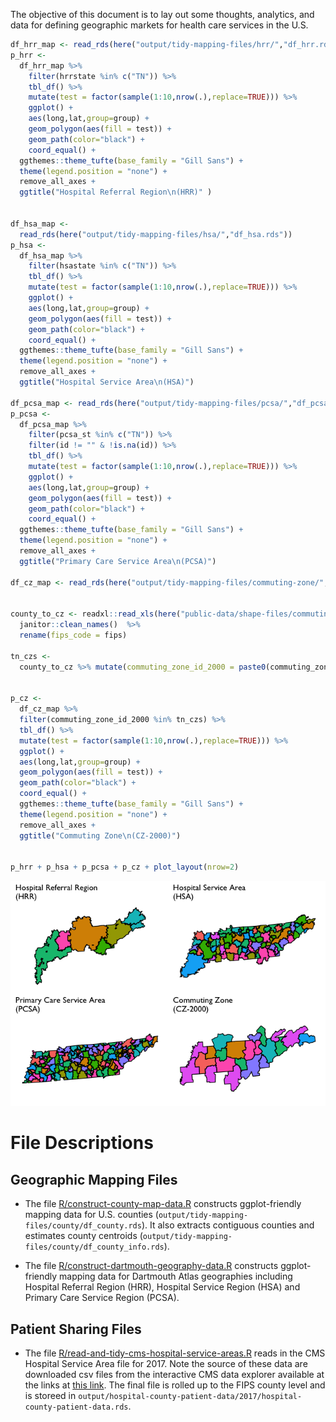 
The objective of this document is to lay out some thoughts, analytics,
and data for defining geographic markets for health care services in the
U.S.

``` r
df_hrr_map <- read_rds(here("output/tidy-mapping-files/hrr/","df_hrr.rds"))
p_hrr <- 
  df_hrr_map %>%
    filter(hrrstate %in% c("TN")) %>% 
    tbl_df() %>%
    mutate(test = factor(sample(1:10,nrow(.),replace=TRUE))) %>%
    ggplot() +
    aes(long,lat,group=group) +
    geom_polygon(aes(fill = test)) +
    geom_path(color="black") +
    coord_equal() +
  ggthemes::theme_tufte(base_family = "Gill Sans") +
  theme(legend.position = "none") +
  remove_all_axes +
  ggtitle("Hospital Referral Region\n(HRR)" ) 


df_hsa_map <- 
  read_rds(here("output/tidy-mapping-files/hsa/","df_hsa.rds")) 
p_hsa <- 
  df_hsa_map %>%
    filter(hsastate %in% c("TN")) %>% 
    tbl_df() %>%
    mutate(test = factor(sample(1:10,nrow(.),replace=TRUE))) %>%
    ggplot() +
    aes(long,lat,group=group) +
    geom_polygon(aes(fill = test)) +
    geom_path(color="black") +
    coord_equal() +
  ggthemes::theme_tufte(base_family = "Gill Sans") +
  theme(legend.position = "none") +
  remove_all_axes +
  ggtitle("Hospital Service Area\n(HSA)") 

df_pcsa_map <- read_rds(here("output/tidy-mapping-files/pcsa/","df_pcsa.rds"))
p_pcsa <- 
  df_pcsa_map %>%
    filter(pcsa_st %in% c("TN")) %>% 
    filter(id != "" & !is.na(id)) %>% 
    tbl_df() %>%
    mutate(test = factor(sample(1:10,nrow(.),replace=TRUE))) %>%
    ggplot() +
    aes(long,lat,group=group) +
    geom_polygon(aes(fill = test)) +
    geom_path(color="black") +
    coord_equal() +
  ggthemes::theme_tufte(base_family = "Gill Sans") +
  theme(legend.position = "none") +
  remove_all_axes +
  ggtitle("Primary Care Service Area\n(PCSA)") 

df_cz_map <- read_rds(here("output/tidy-mapping-files/commuting-zone/","df_cz.rds"))


county_to_cz <- readxl::read_xls(here("public-data/shape-files/commuting-zones/cz00_eqv_v1.xls")) %>% 
  janitor::clean_names()  %>% 
  rename(fips_code = fips) 

tn_czs <- 
  county_to_cz %>% mutate(commuting_zone_id_2000 = paste0(commuting_zone_id_2000)) %>% filter(str_sub(fips_code,1,2) %in% c("47")) %>% pull(commuting_zone_id_2000)


p_cz <- 
  df_cz_map %>%
  filter(commuting_zone_id_2000 %in% tn_czs) %>% 
  tbl_df() %>%
  mutate(test = factor(sample(1:10,nrow(.),replace=TRUE))) %>%
  ggplot() +
  aes(long,lat,group=group) +
  geom_polygon(aes(fill = test)) +
  geom_path(color="black") +
  coord_equal() +
  ggthemes::theme_tufte(base_family = "Gill Sans") +
  theme(legend.position = "none") +
  remove_all_axes +
  ggtitle("Commuting Zone\n(CZ-2000)") 
  

p_hrr + p_hsa + p_pcsa + p_cz + plot_layout(nrow=2)
```

![](README_files/figure-gfm/unnamed-chunk-1-1.png)<!-- -->

# File Descriptions

## Geographic Mapping Files

  - The file
    [R/construct-county-map-data.R](R/construct-county-map-data.md)
    constructs ggplot-friendly mapping data for U.S. counties
    (`output/tidy-mapping-files/county/df_county.rds`). It also extracts
    contiguous counties and estimates county centroids
    (`output/tidy-mapping-files/county/df_county_info.rds`).

  - The file
    [R/construct-dartmouth-geography-data.R](R/construct-dartmouth-geography-data.R)
    constructs ggplot-friendly mapping data for Dartmouth Atlas
    geographies including Hospital Referral Region (HRR), Hospital
    Service Region (HSA) and Primary Care Service Region (PCSA).

## Patient Sharing Files

  - The file
    [R/read-and-tidy-cms-hospital-service-areas.R](R/read-and-tidy-cms-hospital-service-areas.R)
    reads in the CMS Hospital Service Area file for 2017. Note the
    source of these data are downloaded csv files from the interactive
    CMS data explorer available at the links at [this
    link](https://www.cms.gov/Research-Statistics-Data-and-Systems/Statistics-Trends-and-Reports/Hospital-Service-Area-File/index.html).
    The final file is rolled up to the FIPS county level and is storeed
    in
    `output/hospital-county-patient-data/2017/hospital-county-patient-data.rds`.
